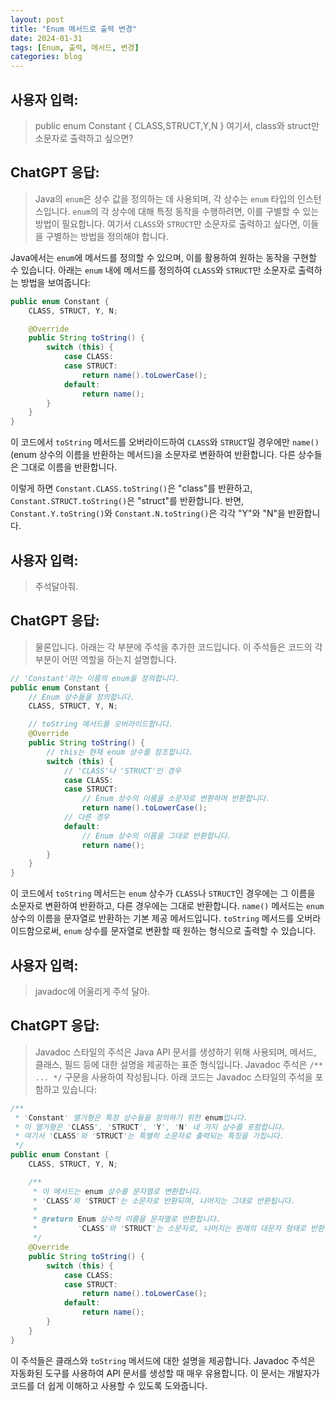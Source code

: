 ```yaml
---
layout: post
title: "Enum 메서드로 출력 변경"
date: 2024-01-31
tags: [Enum, 출력, 메서드, 변경]
categories: blog
---
```


## 사용자 입력:
> public enum Constant {
    CLASS,STRUCT,Y,N
}  여기서, class와 struct만 소문자로 출력하고 싶으면?

## ChatGPT 응답:
> Java의 `enum`은 상수 값을 정의하는 데 사용되며, 각 상수는 `enum` 타입의 인스턴스입니다. `enum`의 각 상수에 대해 특정 동작을 수행하려면, 이를 구별할 수 있는 방법이 필요합니다. 여기서 `CLASS`와 `STRUCT`만 소문자로 출력하고 싶다면, 이들을 구별하는 방법을 정의해야 합니다.

Java에서는 `enum`에 메서드를 정의할 수 있으며, 이를 활용하여 원하는 동작을 구현할 수 있습니다. 아래는 `enum` 내에 메서드를 정의하여 `CLASS`와 `STRUCT`만 소문자로 출력하는 방법을 보여줍니다:

```java
public enum Constant {
    CLASS, STRUCT, Y, N;

    @Override
    public String toString() {
        switch (this) {
            case CLASS:
            case STRUCT:
                return name().toLowerCase();
            default:
                return name();
        }
    }
}
```

이 코드에서 `toString` 메서드를 오버라이드하여 `CLASS`와 `STRUCT`일 경우에만 `name()` (enum 상수의 이름을 반환하는 메서드)을 소문자로 변환하여 반환합니다. 다른 상수들은 그대로 이름을 반환합니다.

이렇게 하면 `Constant.CLASS.toString()`은 "class"를 반환하고, `Constant.STRUCT.toString()`은 "struct"를 반환합니다. 반면, `Constant.Y.toString()`와 `Constant.N.toString()`은 각각 "Y"와 "N"을 반환합니다.

## 사용자 입력:
> 주석달아줘.

## ChatGPT 응답:
> 물론입니다. 아래는 각 부분에 주석을 추가한 코드입니다. 이 주석들은 코드의 각 부분이 어떤 역할을 하는지 설명합니다.

```java
// 'Constant'라는 이름의 enum을 정의합니다.
public enum Constant {
    // Enum 상수들을 정의합니다.
    CLASS, STRUCT, Y, N;

    // toString 메서드를 오버라이드합니다.
    @Override
    public String toString() {
        // this는 현재 enum 상수를 참조합니다.
        switch (this) {
            // 'CLASS'나 'STRUCT'인 경우
            case CLASS:
            case STRUCT:
                // Enum 상수의 이름을 소문자로 변환하여 반환합니다.
                return name().toLowerCase();
            // 다른 경우
            default:
                // Enum 상수의 이름을 그대로 반환합니다.
                return name();
        }
    }
}
```

이 코드에서 `toString` 메서드는 `enum` 상수가 `CLASS`나 `STRUCT`인 경우에는 그 이름을 소문자로 변환하여 반환하고, 다른 경우에는 그대로 반환합니다. `name()` 메서드는 `enum` 상수의 이름을 문자열로 반환하는 기본 제공 메서드입니다. `toString` 메서드를 오버라이드함으로써, `enum` 상수를 문자열로 변환할 때 원하는 형식으로 출력할 수 있습니다.

## 사용자 입력:
> javadoc에 어울리게 주석 달아.

## ChatGPT 응답:
> Javadoc 스타일의 주석은 Java API 문서를 생성하기 위해 사용되며, 메서드, 클래스, 필드 등에 대한 설명을 제공하는 표준 형식입니다. Javadoc 주석은 `/** ... */` 구문을 사용하여 작성됩니다. 아래 코드는 Javadoc 스타일의 주석을 포함하고 있습니다:

```java
/**
 * 'Constant' 열거형은 특정 상수들을 정의하기 위한 enum입니다.
 * 이 열거형은 'CLASS', 'STRUCT', 'Y', 'N' 네 가지 상수를 포함합니다.
 * 여기서 'CLASS'와 'STRUCT'는 특별히 소문자로 출력되는 특징을 가집니다.
 */
public enum Constant {
    CLASS, STRUCT, Y, N;

    /**
     * 이 메서드는 enum 상수를 문자열로 변환합니다.
     * 'CLASS'와 'STRUCT'는 소문자로 반환되며, 나머지는 그대로 반환됩니다.
     *
     * @return Enum 상수의 이름을 문자열로 반환합니다.
     *         'CLASS'와 'STRUCT'는 소문자로, 나머지는 원래의 대문자 형태로 반환됩니다.
     */
    @Override
    public String toString() {
        switch (this) {
            case CLASS:
            case STRUCT:
                return name().toLowerCase();
            default:
                return name();
        }
    }
}
```

이 주석들은 클래스와 `toString` 메서드에 대한 설명을 제공합니다. Javadoc 주석은 자동화된 도구를 사용하여 API 문서를 생성할 때 매우 유용합니다. 이 문서는 개발자가 코드를 더 쉽게 이해하고 사용할 수 있도록 도와줍니다.

